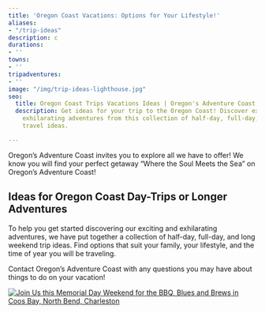 ```yaml
---
title: 'Oregon Coast Vacations: Options for Your Lifestyle!'
aliases:
- "/trip-ideas"
description: c
durations:
- ''
towns:
- ''
tripadventures:
- ''
image: "/img/trip-ideas-lighthouse.jpg"
seo:
  title: Oregon Coast Trips Vacations Ideas | Oregon's Adventure Coast
  description: Get ideas for your trip to the Oregon Coast! Discover exciting and
    exhilarating adventures from this collection of half-day, full-day, and long weekend
    travel ideas.

---
```

Oregon’s Adventure Coast invites you to explore all we have to offer! We know you will find your perfect getaway “Where the Soul Meets the Sea” on Oregon’s Adventure Coast!

## Ideas for Oregon Coast Day-Trips or Longer Adventures

To help you get started discovering our exciting and exhilarating adventures, we have put together a collection of half-day, full-day, and long weekend trip ideas. Find options that suit your family, your lifestyle, and the time of year you will be traveling.

Contact Oregon’s Adventure Coast with any questions you may have about things to do on your vacation!

[![Join Us this Memorial Day Weekend for the BBQ, Blues and Brews in Coos Bay, North Bend, Charleston](/img/bbq-blues-brews-695x86-04-22.jpg)](/event/annual-bbq-blues-brews-on-the-bay)